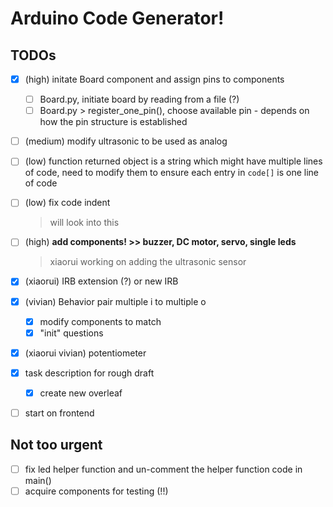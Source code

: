 # Arduino Code Generator!



## TODOs

- [x] (high) initate Board component and assign pins to components
    - [ ] Board.py, initiate board by reading from a file (?)
    - [ ] Board.py > register_one_pin(), choose available pin - depends on how the pin structure is established
- [ ] (medium) modify ultrasonic to be used as analog
- [ ] (low) function returned object is a string which might have multiple lines of code, need to modify them to ensure each entry in `code[]` is one line of code
- [ ] (low) fix code indent
    > will look into this
- [ ] (high) **add components! >> buzzer, DC motor, servo, single leds**
    > xiaorui working on adding the ultrasonic sensor

- [x] (xiaorui) IRB extension (?) or new IRB
- [x] (vivian) Behavior pair multiple i to multiple o
    - [x] modify components to match
    - [x] "init" questions 
- [x] (xiaorui vivian) potentiometer
- [x] task description for rough draft
    - [x] create new overleaf

- [ ] start on frontend


## Not too urgent
- [ ] fix led helper function and un-comment the helper function code in main()
- [ ] acquire components for testing (!!)